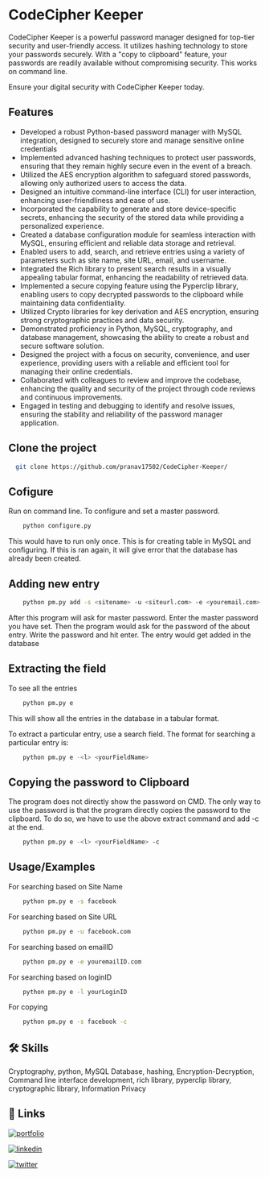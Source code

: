 
# CodeCipher Keeper

CodeCipher Keeper is a powerful password manager designed for top-tier security and user-friendly access. It utilizes hashing technology to store your passwords securely. With a "copy to clipboard" feature, your passwords are readily available without compromising security. This works on command line. 

Ensure your digital security with CodeCipher Keeper today.


## Features

- Developed a robust Python-based password manager with MySQL integration, designed to securely store and manage sensitive online credentials
- Implemented advanced hashing techniques to protect user passwords, ensuring that they remain highly secure even in the event of a breach.
- Utilized the AES encryption algorithm to safeguard stored passwords, allowing only authorized users to access the data.
- Designed an intuitive command-line interface (CLI) for user interaction, enhancing user-friendliness and ease of use.
- Incorporated the capability to generate and store device-specific secrets, enhancing the security of the stored data while providing a personalized experience.
- Created a database configuration module for seamless interaction with MySQL, ensuring efficient and reliable data storage and retrieval.
- Enabled users to add, search, and retrieve entries using a variety of parameters such as site name, site URL, email, and username.
- Integrated the Rich library to present search results in a visually appealing tabular format, enhancing the readability of retrieved data.
- Implemented a secure copying feature using the Pyperclip library, enabling users to copy decrypted passwords to the clipboard while maintaining data confidentiality.
- Utilized Crypto libraries for key derivation and AES encryption, ensuring strong cryptographic practices and data security.
- Demonstrated proficiency in Python, MySQL, cryptography, and database management, showcasing the ability to create a robust and secure software solution.
- Designed the project with a focus on security, convenience, and user experience, providing users with a reliable and efficient tool for managing their online credentials.
- Collaborated with colleagues to review and improve the codebase, enhancing the quality and security of the project through code reviews and continuous improvements.
- Engaged in testing and debugging to identify and resolve issues, ensuring the stability and reliability of the password manager application.



## Clone the project

```bash
  git clone https://github.com/pranav17502/CodeCipher-Keeper/
```
## Cofigure
Run on command line.
To configure and set a master password.

```bash
    python configure.py
```
This would have to run only once. This is for creating table in MySQL and configuring. If this is ran again, it will give error that the database has already been created. 

## Adding new entry
```bash
    python pm.py add -s <sitename> -u <siteurl.com> -e <youremail.com> -l <yourLoginId>
```
After this program will ask for master password. Enter the master password you have set. Then the program would ask for the password of the about entry. Write the password and hit enter. The entry would get added in the database

## Extracting the field
To see all the entries
```bash
    python pm.py e
```
This will show all the entries in the database in a tabular format. 

To extract a particular entry, use a search field. The format for searching a particular entry is:
```bash
    python pm.py e -<l> <yourFieldName>
```

## Copying the password to Clipboard
The program does not directly show the password on CMD. The only way to use the password is that the program directly copies the password to the clipboard. To do so, we have to use the above extract command and add -c at the end.

```bash
    python pm.py e -<l> <yourFieldName> -c
```




## Usage/Examples
For searching based on Site Name
```bash
    python pm.py e -s facebook 
```
For searching based on Site URL
```bash
    python pm.py e -u facebook.com 
```
For searching based on emailID
```bash
    python pm.py e -e youremailID.com 
```
For searching based on loginID
```bash
    python pm.py e -l yourLoginID 
```
For copying
```bash
    python pm.py e -s facebook -c
```
## 🛠 Skills
Cryptography, python, MySQL Database, hashing, Encryption-Decryption, Command line interface development, rich library, pyperclip library, cryptographic library, Information Privacy

## 🔗 Links
[![portfolio](https://img.shields.io/badge/my_portfolio-000?style=for-the-badge&logo=ko-fi&logoColor=white)](https://pranav17502.github.io/BinaryOdyssey.github.io/)

[![linkedin](https://img.shields.io/badge/linkedin-0A66C2?style=for-the-badge&logo=linkedin&logoColor=white)](https://www.linkedin.com/pranavchaudhariiitbombay)

[![twitter](https://img.shields.io/badge/twitter-1DA1F2?style=for-the-badge&logo=twitter&logoColor=white)](https://twitter.com/pranav17502)

